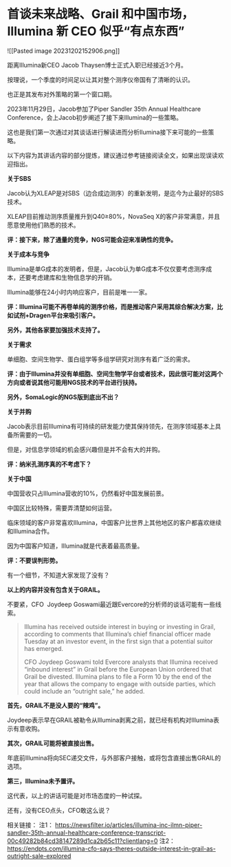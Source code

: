 # 首谈未来战略、Grail 和中国市场，Illumina 新 CEO 似乎“有点东西”

![[Pasted image 20231202152906.png]]

距离Illumina新CEO Jacob Thaysen博士正式入职已经接近3个月。

按理说，一个季度的时间足以让其对整个测序仪帝国有了清晰的认识。

也正是其发布对外策略的第一个窗口期。

2023年11月29日，Jacob参加了Piper Sandler 35th Annual Healthcare Conference，会上Jacob初步阐述了接下来Illumina的一些策略。

这也是我们第一次通过对其谈话进行解读进而分析Ilumina接下来可能的一些策略。

以下内容为其讲话内容的部分提炼，建议通过参考链接阅读全文，如果出现误读欢迎指出。

**关于SBS**

Jacob认为XLEAP是对SBS（边合成边测序）的重新发明，是迄今为止最好的SBS技术。

XLEAP目前推动测序质量推升到Q40≥80%，NovaSeq X的客户非常满意，并且愿意使用他们熟悉的技术。

**评：接下来，除了通量的竞争，NGS可能会迎来准确性的竞争。**

**关于成本与竞争**

Illumina是单G成本的发明者，但是，Jacob认为单G成本不仅仅要考虑测序成本，还要考虑建库和生物信息学的开销。

Illumina能够在24小时内响应客户，目前是唯一一家。

**评：Illumina可能不再卷单纯的测序价格，而是推动客户采用其综合解决方案，比如试剂+Dragen平台来吸引客户。**

**另外，其他各家要加强技术支持了。**

**关于需求**

单细胞、空间生物学、蛋白组学等多组学研究对测序有着广泛的需求。

**评：由于Illumina并没有单细胞、空间生物学平台或者技术，因此很可能对这两个方向或者说其他可能用NGS技术的平台进行扶持。**

**另外，SomaLogic的NGS版到底出不出？**

**关于并购**

Jacob表示目前Illumina有可持续的研发能力使其保持领先，在测序领域基本上具备所需要的一切。

但是，对信息学领域的机会感兴趣但是并不会有大的并购。

**评：纳米孔测序真的不考虑下？**

**关于中国**

中国营收只占Illumina营收的10%，仍然看好中国发展前景。

中国区比较特殊，需要弄清楚如何运营。

临床领域的客户非常喜欢Illumina，中国客户比世界上其他地区的客户都喜欢继续和Illumina合作。

因为中国客户知道，Illumina就是代表着最高质量。

**评：不要误判形势。**

有一个细节，不知道大家发现了没有？

**以上的内容并没有包含关于GRAIL。**

不要紧，CFO  Joydeep Goswami最近跟Evercore的分析师的谈话可能有一些线索。

>Illumina has received outside interest in buying or investing in Grail, according to comments that Illumina’s chief financial officer made Tuesday at an investor event, in the first sign that a potential suitor has emerged.
>
>CFO Joydeep Goswami told Evercore analysts that Illumina received “inbound interest” in Grail before the European Union ordered that Grail be divested. Illumina plans to file a Form 10 by the end of the year that allows the company to engage with outside parties, which could include an “outright sale,” he added.



**首先，GRAIL不是没人要的“辣鸡”。**

Joydeep表示早在GRAIL被勒令从Illumina剥离之前，就已经有机构对Illumina表示有意收购。

**其次，GRAIL可能将被直接出售。**

年底前Illumina将向SEC递交文件，与外部客户接触，或将包含直接出售GRAIL的选项。

**第三，Illumina未予置评。**

这代表，以上的讲话可能是对市场态度的一种试探。

还有，没有CEO点头，CFO敢这么说？

相关链接：
注1： https://newsfilter.io/articles/illumina-inc-ilmn-piper-sandler-35th-annual-healthcare-conference-transcript-00c49282b84cd38147289d1ca2b65c11?clientlang=0
注2： https://endpts.com/illumina-cfo-says-theres-outside-interest-in-grail-as-outright-sale-explored
